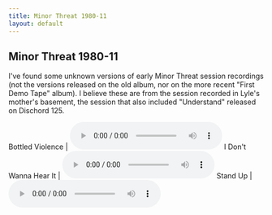 ```yaml
---
title: Minor Threat 1980-11
layout: default
---
```


## Minor Threat 1980-11

I've found some unknown versions of early Minor Threat session recordings
(not the versions released on the old album, nor on the more recent "First Demo Tape" album).
I believe these are from the session recorded in Lyle's mother's basement, the session that
also included "Understand" released on Dischord 125.

Bottled Violence      | <audio controls src="{{ site.audio_baseurl }}{{ site.baseurl }}/198011/Bottled Violence.mp3">Cannot play audio.</audio>
I Don't Wanna Hear It | <audio controls src="{{ site.audio_baseurl }}{{ site.baseurl }}/198011/I Don't Wanna Hear It.mp3">Cannot play audio.</audio>
Stand Up              | <audio controls src="{{ site.audio_baseurl }}{{ site.baseurl }}/198011/Stand Up.mp3">Cannot play audio.</audio>
